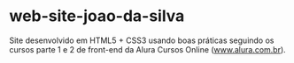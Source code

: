 # web-site-joao-da-silva

Site desenvolvido em HTML5 + CSS3 usando boas práticas seguindo os cursos parte 1 e 2 de front-end da Alura Cursos Online (www.alura.com.br).

